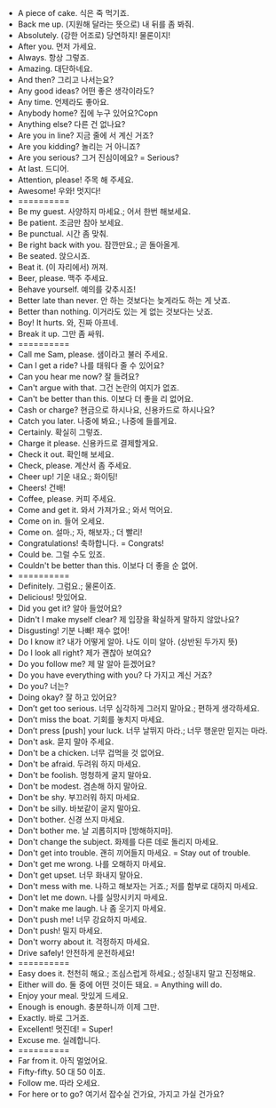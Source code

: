 * A piece of cake. 식은 죽 먹기죠.
* Back me up. (지원해 달라는 뜻으로) 내 뒤를 좀 봐줘.
* Absolutely. (강한 어조로) 당연하지! 물론이지!
* After you. 먼저 가세요.
* Always. 항상 그렇죠.
* Amazing. 대단하네요.
* And then? 그리고 나서는요?
* Any good ideas? 어떤 좋은 생각이라도?
* Any time. 언제라도 좋아요.
* Anybody home? 집에 누구 있어요?Copn
* Anything else? 다른 건 없나요?
* Are you in line? 지금 줄에 서 계신 거죠?
* Are you kidding? 놀리는 거 아니죠?
* Are you serious? 그거 진심이에요? = Serious?
* At last. 드디어.
* Attention, please! 주목 해 주세요.
* Awesome! 우와! 멋지다!
* ==========
* Be my guest. 사양하지 마세요.; 어서 한번 해보세요.
* Be patient. 조금만 참아 보세요.
* Be punctual. 시간 좀 맞춰.
* Be right back with you. 잠깐만요.; 곧 돌아올게.
* Be seated. 앉으시죠.
* Beat it. (이 자리에서) 꺼져.
* Beer, please. 맥주 주세요.
* Behave yourself. 예의를 갖추시죠!
* Better late than never. 안 하는 것보다는 늦게라도 하는 게 낫죠.
* Better than nothing. 이거라도 있는 게 없는 것보다는 낫죠.
* Boy! It hurts. 와, 진짜 아프네.
* Break it up. 그만 좀 싸워.
* ==========
* Call me Sam, please. 샘이라고 불러 주세요.
* Can I get a ride? 나를 태워다 줄 수 있어요?
* Can you hear me now? 잘 들려요?
* Can't argue with that. 그건 논란의 여지가 없죠.
* Can't be better than this. 이보다 더 좋을 리 없어요.
* Cash or charge? 현금으로 하시나요, 신용카드로 하시나요?
* Catch you later. 나중에 봐요.; 나중에 들를게요.
* Certainly. 확실히 그렇죠.
* Charge it please. 신용카드로 결제할게요.
* Check it out. 확인해 보세요.
* Check, please. 계산서 좀 주세요.
* Cheer up! 기운 내요.; 화이팅!
* Cheers! 건배!
* Coffee, please. 커피 주세요.
* Come and get it. 와서 가져가요.; 와서 먹어요.
* Come on in. 들어 오세요.
* Come on. 설마.; 자, 해보자.; 더 빨리!
* Congratulations! 축하합니다. = Congrats!
* Could be. 그럴 수도 있죠.
* Couldn't be better than this. 이보다 더 좋을 순 없어.
* ==========
* Definitely. 그럼요.; 물론이죠.
* Delicious! 맛있어요.
* Did you get it? 알아 들었어요?
* Didn't I make myself clear? 제 입장을 확실하게 말하지 않았나요?
* Disgusting! 기분 나빠! 재수 없어!
* Do I know it? 내가 어떻게 알아. 나도 이미 알아. (상반된 두가지 뜻)
* Do I look all right? 제가 괜찮아 보여요?
* Do you follow me? 제 말 알아 듣겠어요?
* Do you have everything with you? 다 가지고 계신 거죠?
* Do you? 너는?
* Doing okay? 잘 하고 있어요?
* Don’t get too serious. 너무 심각하게 그러지 말아요.; 편하게 생각하세요.
* Don’t miss the boat. 기회를 놓치지 마세요.
* Don’t press [push] your luck. 너무 날뛰지 마라.; 너무 행운만 믿지는 마라.
* Don't ask. 묻지 말아 주세요.
* Don't be a chicken. 너무 겁먹을 것 없어요.
* Don't be afraid. 두려워 하지 마세요.
* Don't be foolish. 멍청하게 굴지 말아요.
* Don't be modest. 겸손해 하지 말아요.
* Don't be shy. 부끄러워 하지 마세요.
* Don't be silly. 바보같이 굴지 말아요.
* Don't bother. 신경 쓰지 마세요.
* Don't bother me. 날 괴롭히지마 [방해하지마].
* Don't change the subject. 화제를 다른 데로 돌리지 마세요.
* Don't get into trouble. 괜히 끼어들지 마세요. = Stay out of trouble.
* Don't get me wrong. 나를 오해하지 마세요.
* Don't get upset. 너무 화내지 말아요.
* Don't mess with me. 나하고 해보자는 거죠.; 저를 함부로 대하지 마세요.
* Don't let me down. 나를 실망시키지 마세요.
* Don't make me laugh. 나 좀 웃기지 마세요.
* Don't push me! 너무 강요하지 마세요.
* Don't push! 밀지 마세요.
* Don't worry about it. 걱정하지 마세요.
* Drive safely! 안전하게 운전하세요!
* ==========
* Easy does it. 천천히 해요.; 조심스럽게 하세요.; 성질내지 말고 진정해요.
* Either will do. 둘 중에 어떤 것이든 돼요. = Anything will do.
* Enjoy your meal. 맛있게 드세요.
* Enough is enough. 충분하니까 이제 그만.
* Exactly. 바로 그거죠.
* Excellent! 멋진데! = Super!
* Excuse me. 실례합니다.
* ==========
* Far from it. 아직 멀었어요.
* Fifty-fifty. 50 대 50 이죠.
* Follow me. 따라 오세요.
* For here or to go? 여기서 잡수실 건가요, 가지고 가실 건가요?
